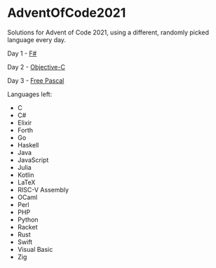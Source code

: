 # AdventOfCode2021
Solutions for Advent of Code 2021, using a different, randomly picked language every day.

Day 1 - [F#](https://github.com/clavierpaul/AdventOfCode2021/tree/main/Day1)

Day 2 - [Objective-C](https://github.com/clavierpaul/AdventOfCode2021/tree/main/Day2)

Day 3 - [Free Pascal](https://github.com/clavierpaul/AdventOfCode2021/tree/main/Day3)

Languages left:
- C
- C#
- Elixir
- Forth
- Go
- Haskell
- Java
- JavaScript
- Julia
- Kotlin
- LaTeX
- RISC-V Assembly
- OCaml
- Perl
- PHP
- Python
- Racket
- Rust
- Swift
- Visual Basic
- Zig
